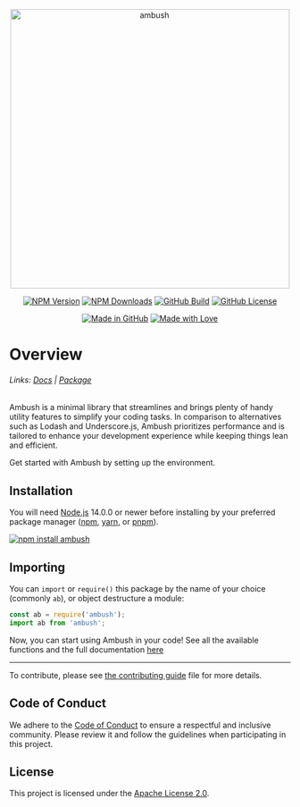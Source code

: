 <div align="center">
    <a href="https://npmjs.com/package/ambush"><img src="https://svgshare.com/i/yg_.svg" width="500" alt="ambush" /></a>
    <p>
        <a href="https://www.npmjs.com/package/ambush"><img src="https://img.shields.io/npm/v/ambush" alt="NPM Version"></a>
        <a href="https://www.npmjs.com/package/ambush"><img src="https://img.shields.io/npm/dt/ambush" alt="NPM Downloads"></a>
        <a href="https://github.com/ambushjs/ambush/actions/build.yml"><img src="https://img.shields.io/github/actions/workflow/status/ambushjs/ambush/tests.yml" alt="GitHub Build"></a>
        <a href="https://www.apache.org/licenses/LICENSE-2.0"><img src="https://img.shields.io/github/license/ambushjs/ambush" alt="GitHub License"></a>
    </p>
    <a href="https://github.com/ambushjs/ambush"><img src="https://img.shields.io/badge/Made%20in-GitHub-2e2e2e.svg?style=for-the-badge&logo=github" alt="Made in GitHub"></a>
    <a href="https://github.com/ambushjs/ambush"><img src="https://img.shields.io/badge/Made%20with-%E2%9D%A4-red?style=for-the-badge" alt="Made with Love"></a>
</div>

# Overview

###### Links: [Docs][website] | [Package][package]

Ambush is a minimal library that streamlines and brings plenty of handy utility features to simplify your coding tasks. In comparison to alternatives such as Lodash and Underscore.js, Ambush prioritizes performance and is tailored to enhance your development experience while keeping things lean and efficient.

Get started with Ambush by setting up the environment.

## Installation

You will need [Node.js][nodejs] 14.0.0 or newer before installing by your preferred package manager ([npm][npm], [yarn][yarn], or [pnpm][pnpm]).

<a href="https://npmjs.com/package/ambush">
    <img src="https://nodei.co/npm/ambush.png?mini=true" alt="npm install ambush" />
</a>

## Importing

You can `import` or `require()` this package by the name of your choice (commonly `ab`), or object destructure a module:

```js
const ab = require('ambush');
import ab from 'ambush';
```

Now, you can start using Ambush in your code! See all the available functions and the full documentation [here][website]

---

To contribute, please see [the contributing guide][contributing] file for more details.

## Code of Conduct

We adhere to the [Code of Conduct][conduct] to ensure a respectful and inclusive community. Please review it and follow the guidelines when participating in this project.

## License

This project is licensed under the [Apache License 2.0][license].

[package]: https://npmjs.com/package/ambush
[github]: https://github.com/ambushjs/ambush
[nodejs]: https://nodejs.org
[npm]: https://npmjs.com
[yarn]: https://yarnpkg.com
[pnpm]: https://pnpm.io
[website]: https://ambush.js.org
[contributing]: https://github.com/ambushjs/ambush/tree/main/CONTRIBUTING.md
[conduct]: https://github.com/ambushjs/ambush/tree/main/CODE_OF_CONDUCT.md
[license]: https://apache.org/licenses/LICENSE-2.0
